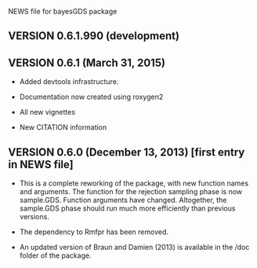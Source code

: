 NEWS file for bayesGDS package

## VERSION 0.6.1.990 (development)


## VERSION 0.6.1 (March 31, 2015)

-  Added devtools infrastructure.

-  Documentation now created using roxygen2

-  All new vignettes

- New CITATION information

## VERSION 0.6.0 (December 13, 2013) [first entry in NEWS file]

- This is a complete reworking of the package, with new function names
   and arguments. The function for the rejection sampling phase is now
   sample.GDS. Function arguments have changed.  Altogether, the
   sample.GDS phase should run much more efficiently than previous versions.  

-  The dependency to Rmfpr has been removed.

-  An updated version of Braun and Damien (2013) is available in the /doc
    folder of the package.
